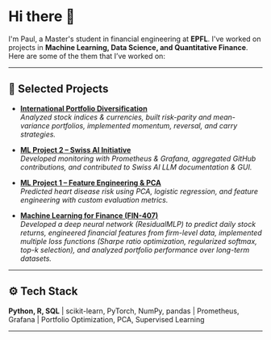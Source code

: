 # Hi there 👋  

I'm Paul, a Master's student in financial engineering at **EPFL**. I've worked on projects in **Machine Learning, Data Science, and Quantitative Finance**.  
Here are some of the them that I’ve worked on:  

---

## 📂 Selected Projects  

- [**International Portfolio Diversification**](https://github.com/mulemule02/investments_project)  
  *Analyzed stock indices & currencies, built risk-parity and mean-variance portfolios, implemented momentum, reversal, and carry strategies.*  

- [**ML Project 2 – Swiss AI Initiative**](https://github.com/CS-433/ml-project-2-api-adrien-paul-ilia)  
  *Developed monitoring with Prometheus & Grafana, aggregated GitHub contributions, and contributed to Swiss AI LLM documentation & GUI.*  

- [**ML Project 1 – Feature Engineering & PCA**](https://github.com/CS-433/ml-project-1-pca-pitiful-clustering-algorithm)  
  *Predicted heart disease risk using PCA, logistic regression, and feature engineering with custom evaluation metrics.*  

- [**Machine Learning for Finance (FIN-407)**](https://github.com/mirkorado/ML-Project)  
  *Developed a deep neural network (ResidualMLP) to predict daily stock returns, engineered financial features from firm-level data, implemented multiple loss functions (Sharpe ratio optimization, regularized softmax, top-k selection), and analyzed portfolio performance over long-term datasets.* 

---

## ⚙️ Tech Stack  
**Python, R, SQL** | scikit-learn, PyTorch, NumPy, pandas | Prometheus, Grafana | Portfolio Optimization, PCA, Supervised Learning  

---
